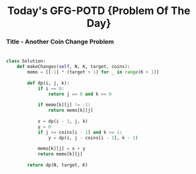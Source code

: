 <h1 align="center">Today's GFG-POTD {Problem Of The Day}</h1>

### Title - Another Coin Change Problem<br><br>

```python
class Solution:
    def makeChanges(self, N, K, target, coins):
        memo = [[-1] * (target + 1) for _ in range(K + 1)]
        
        def dp(i, j, k):
            if i == 0:
                return j == 0 and k == 0
            
            if memo[k][j] != -1:
                return memo[k][j]
            
            x = dp(i - 1, j, k)
            y = 0
            if j >= coins[i - 1] and k >= 1:
                y = dp(i, j - coins[i - 1], k - 1)
            
            memo[k][j] = x + y
            return memo[k][j]
        
        return dp(N, target, K)
```
